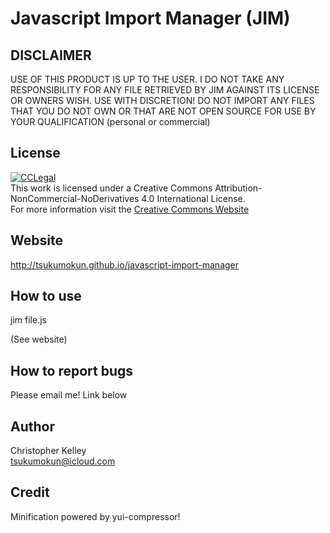 Javascript Import Manager (JIM)
==========

DISCLAIMER
----------
USE OF THIS PRODUCT IS UP TO THE USER. I DO NOT TAKE ANY RESPONSIBILITY
FOR ANY FILE RETRIEVED BY JIM AGAINST ITS LICENSE OR OWNERS WISH.
USE WITH DISCRETION! DO NOT IMPORT ANY FILES THAT YOU DO NOT OWN
OR THAT ARE NOT OPEN SOURCE FOR USE BY YOUR QUALIFICATION
(personal or commercial)

License
----------
[![CCLegal](http://i.creativecommons.org/l/by-nc-nd/4.0/88x31.png "CC BY-NC-ND Legal Code")](http://creativecommons.org/licenses/by-nc-nd/4.0/deed.en_US "Creative Commons License")<br/>
This work is licensed under a Creative Commons Attribution-NonCommercial-NoDerivatives 4.0 International License.<br/>
For more information visit the [Creative Commons Website]

Website
----------
http://tsukumokun.github.io/javascript-import-manager

How to use
----------
jim file.js

(See website)

How to report bugs
----------
Please email me! Link below

Author
--- 
Christopher Kelley<br/>
[tsukumokun@icloud.com](mailto:tsukumokun@icloud.com)


Credit
---
Minification powered by yui-compressor!


[Creative Commons Website]:http://creativecommons.org/choose/ "Creative Commons Website"

